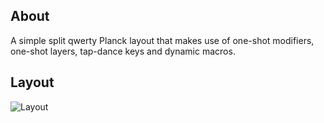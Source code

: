 
About
------

A simple split qwerty Planck layout that makes use of one-shot modifiers,
one-shot layers, tap-dance keys and dynamic macros.

Layout
-------

![Layout](https://i.imgur.com/vZR3c8m.jpg "Keyboard Layout")

